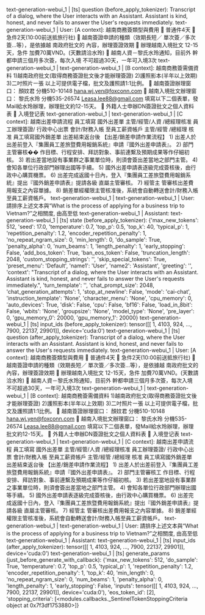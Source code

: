 text-generation-webui_1  | [ts] question (before_apply_tokenizer): Transcript of a dialog, where the User interacts with an Assistant. Assistant is kind, honest, and never fails to answer the User's requests immediately.
text-generation-webui_1  | User: [A context]: 越南商務簽類型與費用  普通件4天  急件2天(10:00前送抵旅行社)  越南簽證申請的種類（效期⾧短／ 單次簽／多次簽…等），是依據越 南政府批文的 內容，辦理簽證效期  辦理越南入境批文 12-15天，急件 加費70萬VND。(天數請洽水玲)  越南人資－黎氏水玲通知，目前外 幹都申請三個月多次簽，每次入境 不可超過30天，㇐年可入境3次
text-generation-webui_1  | 
text-generation-webui_1  | [B context]: 越南商務簽需備資料 1)越南政府批文(取得商務簽證批文後才能辦理簽證) 2)護照影本(半年以上效期) 3)二吋照片㇐張 以上可提供電子檔，批文及護照請1:1比例。  越南簽證辦理窗口： 顏妏君 分機510-10148 hana.wj.yen@foxconn.com  越南入境批文辦理窗口： 黎氏水玲 分機535-26574 Leasa.lee88@gmail.com 填寫以下二個表單，發Mail給水玲辦理，辦理批文約12-15天。  外籍人士申辦DN簽證批文之個人資料表  入境登记表
text-generation-webui_1  | 
text-generation-webui_1  | [C context]: 越南出差申請流程 員工填寫 國外出差單 主管/經管/人資 /總經理核准 員工辦理簽證/ 行政中心出票 會計/財務入帳 至員工薪資帳戶 主管/經管 /總經理 核准 員工填寫國外銷差單 出差結束返台後 【出差/銷差申請作業流程】 1) 出差人於出差前登入『集團員工差旅暨費用報銷系統』申請『國外出差申請表』。 2) 部門主管審核�� 作目標、行程安排、拜訪對象、事前連繫及預期成果等作仔細初核。 3) 若出差當地設有事業群之事業單位時，則須會簽出差當地之部門主管。 4) 會知各單位行政部門辦理出國等手續。 5) 國外出差申請表逐級完成簽核後，由行政中心購買機票。 6) 出差完成返國十日內，登入『集團員工差旅暨費用報銷系統』提出『國外銷差申請表』提請各級 直屬主管審核。 7) 經管主 管審核出差費用報支之內容單據。 8) 銷差單經權限主管核准後，系統會自動轉送會計/財務入帳至員工薪資帳戶。
text-generation-webui_1  | 
text-generation-webui_1  | User: 請排序上述文本與“What is the process of applying for a business trip to Vietnam?”之相關度, 由高至低
text-generation-webui_1  | Assistant:
text-generation-webui_1  | [ts] state (before_apply_tokenizer): {'max_new_tokens': 512, 'seed': 17.0, 'temperature': 0.7, 'top_p': 0.5, 'top_k': 40, 'typical_p': 1, 'repetition_penalty': 1.2, 'encoder_repetition_penalty': 1, 'no_repeat_ngram_size': 0, 'min_length': 0, 'do_sample': True, 'penalty_alpha': 0, 'num_beams': 1, 'length_penalty': 1, 'early_stopping': False, 'add_bos_token': True, 'ban_eos_token': False, 'truncation_length': 2048, 'custom_stopping_strings': '', 'skip_special_tokens': True, 'preset_menu': 'Default', 'name1': 'User', 'name2': 'Assistant', 'greeting': '', 'context': "Transcript of a dialog, where the User interacts with an Assistant. Assistant is kind, honest, and never fails to answer the User's requests immediately.", 'turn_template': '', 'chat_prompt_size': 2048, 'chat_generation_attempts': 1, 'stop_at_newline': False, 'mode': 'cai-chat', 'instruction_template': 'None', 'character_menu': 'None', 'cpu_memory': 0, 'auto_devices': True, 'disk': False, 'cpu': False, 'bf16': False, 'load_in_8bit': False, 'wbits': 'None', 'groupsize': 'None', 'model_type': 'None', 'pre_layer': 0, 'gpu_memory_0': 20000, 'gpu_memory_1': 20000}
text-generation-webui_1  | [ts] input_ids (before_apply_tokenizer): tensor([[    1,  4103,   924,  ...,  7900, 22137, 29901]], device='cuda:0')
text-generation-webui_1  | [ts] question (after_apply_tokenizer): Transcript of a dialog, where the User interacts with an Assistant. Assistant is kind, honest, and never fails to answer the User's requests immediately.
text-generation-webui_1  | User: [A context]: 越南商務簽類型與費用  普通件4天  急件2天(10:00前送抵旅行社)  越南簽證申請的種類（效期⾧短／ 單次簽／多次簽…等），是依據越 南政府批文的 內容，辦理簽證效期  辦理越南入境批文 12-15天，急件 加費70萬VND。(天數請洽水玲)  越南人資－黎氏水玲通知，目前外 幹都申請三個月多次簽，每次入境 不可超過30天，㇐年可入境3次
text-generation-webui_1  | 
text-generation-webui_1  | [B context]: 越南商務簽需備資料 1)越南政府批文(取得商務簽證批文後才能辦理簽證) 2)護照影本(半年以上效期) 3)二吋照片㇐張 以上可提供電子檔，批文及護照請1:1比例。  越南簽證辦理窗口： 顏妏君 分機510-10148 hana.wj.yen@foxconn.com  越南入境批文辦理窗口： 黎氏水玲 分機535-26574 Leasa.lee88@gmail.com 填寫以下二個表單，發Mail給水玲辦理，辦理批文約12-15天。  外籍人士申辦DN簽證批文之個人資料表  入境登记表
text-generation-webui_1  | 
text-generation-webui_1  | [C context]: 越南出差申請流程 員工填寫 國外出差單 主管/經管/人資 /總經理核准 員工辦理簽證/ 行政中心出票 會計/財務入帳 至員工薪資帳戶 主管/經管 /總經理 核准 員工填寫國外銷差單 出差結束返台後 【出差/銷差申請作業流程】 1) 出差人於出差前登入『集團員工差旅暨費用報銷系統』申請『國外出差申請表』。 2) 部門主管審核工 作目標、行程安排、拜訪對象、事前連繫及預期成果等作仔細初核。 3) 若出差當地設有事業群之事業單位時，則須會簽出差當地之部門主管。 4) 會知各單位行政部門辦理出國等手續。 5) 國外出差申請表逐級完成簽核後，由行政中心購買機票。 6) 出差完成返國十日內，登入『集團員工差旅暨費用報銷系統』提出『國外銷差申請表』提請各級 直屬主管審核。 7) 經管主 管審核出差費用報支之內容單據。 8) 銷差單經權限主管核准後，系統會自動轉送會計/財務入帳至員工薪資帳戶。
text-generation-webui_1  | 
text-generation-webui_1  | User: 請排序上述文本與“What is the process of applying for a business trip to Vietnam?”之相關度, 由高至低
text-generation-webui_1  | Assistant:
text-generation-webui_1  | [ts] input_ids (after_apply_tokenizer): tensor([[    1,  4103,   924,  ...,  7900, 22137, 29901]], device='cuda:0')
text-generation-webui_1  | [ts] generate_params (just_before_generate_with_callback): {'max_new_tokens': 512, 'do_sample': True, 'temperature': 0.7, 'top_p': 0.5, 'typical_p': 1, 'repetition_penalty': 1.2, 'encoder_repetition_penalty': 1, 'top_k': 40, 'min_length': 0, 'no_repeat_ngram_size': 0, 'num_beams': 1, 'penalty_alpha': 0, 'length_penalty': 1, 'early_stopping': False, 'inputs': tensor([[    1,  4103,   924,  ...,  7900, 22137, 29901]], device='cuda:0'), 'eos_token_id': [2], 'stopping_criteria': [<modules.callbacks._SentinelTokenStoppingCriteria object at 0x7f3df1753880>]}